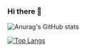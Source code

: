 ### Hi there 👋

![Anurag's GitHub stats](https://github-readme-stats.vercel.app/api?username=clarapmorais&show_icons=true&theme=radical)



[![Top Langs](https://github-readme-stats.vercel.app/api/top-langs/?username=clarapmorais&layout=pie)](https://github.com/anuraghazra/github-readme-stats)
